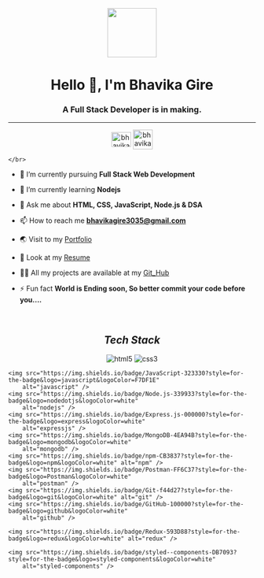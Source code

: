 <div align="center">
      <img src="https://media.giphy.com/media/M9gbBd9nbDrOTu1Mqx/giphy.gif" width="100" />
</div>   
   
 
<h1 align="center">Hello 👋, I'm Bhavika Gire</h1>
<h3 align="center">A Full Stack Developer is in making.</h3>
<hr>
<p align="center">
    <a href="https://www.linkedin.com/in/bhavika-gire-998077209/" target="_blank"><img align="center"
             src="https://raw.githubusercontent.com/rahuldkjain/github-profile-readme-generator/master/src/images/icons/Social/linked-in-alt.svg"
            alt="bhavika" height="30" width="40" /></a>
    <a href="https://instagram.com/bhavikagire99?igshid=ZDdkNTZiNTM=" target="_open"><img align="center"
            src="https://raw.githubusercontent.com/rahuldkjain/github-profile-readme-generator/master/src/images/icons/Social/instagram.svg"
            alt="bhavika height="30" width="40" /></a>
   
    
  
   


    </br> 
    
- 🔭 I’m currently pursuing **Full Stack Web Development**

- 🌱 I’m currently learning **Nodejs**

- 💬 Ask me about **HTML, CSS, JavaScript, Node.js & DSA**

- 📫 How to reach me **bhavikagire3035@gmail.com**

- 🌏 Visit to my <a href="">Portfolio</a>

- 📃 Look at my [Resume](https://drive.google.com/file/d/1mWDwLrjilgUdLZ1BiWJJsh9N3fBUfINj/view?usp=share_link) 

- 👨‍💻 All my projects are available at my [Git_Hub](https://github.com/Bhavikagire)

- ⚡ Fun fact **World is Ending soon, So better commit your code before you....**



<br> 

<h2 align="center"><i>Tech Stack</i></h2>

<p align="center">
    <img src="https://img.shields.io/badge/HTML5-E34F26?style=for-the-badge&logo=html5&logoColor=white" alt="html5" />
    <img src="https://img.shields.io/badge/CSS3-1572B6?style=for-the-badge&logo=css3&logoColor=white" alt="css3" />

   
    <img src="https://img.shields.io/badge/JavaScript-323330?style=for-the-badge&logo=javascript&logoColor=F7DF1E"
        alt="javascript" />
    <img src="https://img.shields.io/badge/Node.js-339933?style=for-the-badge&logo=nodedotjs&logoColor=white"
        alt="nodejs" />
    <img src="https://img.shields.io/badge/Express.js-000000?style=for-the-badge&logo=express&logoColor=white"
        alt="expressjs" />
    <img src="https://img.shields.io/badge/MongoDB-4EA94B?style=for-the-badge&logo=mongodb&logoColor=white"
        alt="mongodb" />
    <img src="https://img.shields.io/badge/npm-CB3837?style=for-the-badge&logo=npm&logoColor=white" alt="npm" />
    <img src="https://img.shields.io/badge/Postman-FF6C37?style=for-the-badge&logo=Postman&logoColor=white"
        alt="postman" />
    <img src="https://img.shields.io/badge/Git-f44d27?style=for-the-badge&logo=git&logoColor=white" alt="git" />
    <img src="https://img.shields.io/badge/GitHub-100000?style=for-the-badge&logo=github&logoColor=white"
        alt="github" />
    
    <img src="https://img.shields.io/badge/Redux-593D88?style=for-the-badge&logo=redux&logoColor=white" alt="redux" />
 
    <img src="https://img.shields.io/badge/styled--components-DB7093?style=for-the-badge&logo=styled-components&logoColor=white"
        alt="styled-components" />
</p>


  <!-- deivder -->
  
 
  
